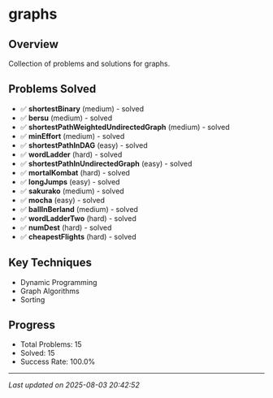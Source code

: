 # graphs

## Overview
Collection of problems and solutions for graphs.

## Problems Solved
- ✅ **shortestBinary** (medium) - solved
- ✅ **bersu** (medium) - solved
- ✅ **shortestPathWeightedUndirectedGraph** (medium) - solved
- ✅ **minEffort** (medium) - solved
- ✅ **shortestPathInDAG** (easy) - solved
- ✅ **wordLadder** (hard) - solved
- ✅ **shortestPathInUndirectedGraph** (easy) - solved
- ✅ **mortalKombat** (hard) - solved
- ✅ **longJumps** (easy) - solved
- ✅ **sakurako** (medium) - solved
- ✅ **mocha** (easy) - solved
- ✅ **ballInBerland** (medium) - solved
- ✅ **wordLadderTwo** (hard) - solved
- ✅ **numDest** (hard) - solved
- ✅ **cheapestFlights** (hard) - solved

## Key Techniques
- Dynamic Programming
- Graph Algorithms
- Sorting

## Progress
- Total Problems: 15
- Solved: 15
- Success Rate: 100.0%

---
*Last updated on 2025-08-03 20:42:52*

